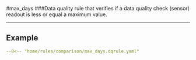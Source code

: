 #max_days
###Data quality rule that verifies if a data quality check (sensor) readout is less or equal a maximum value.
___
## Example
``` yaml
--8<-- "home/rules/comparison/max_days.dqrule.yaml"
```